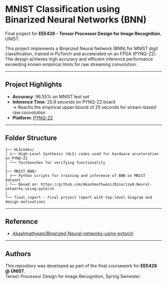 # MNIST Classification using Binarized Neural Networks (BNN)

Final project for **EEE426 - Tensor Processor Design for Image Recognition**, UNIST.

This project implements a Binarized Neural Network (BNN) for MNIST digit classification, trained in PyTorch and accelerated on an FPGA (PYNQ-Z2). The design achieves high accuracy and efficient inference performance exceeding known empirical limits for raw streaming convolution.

---

## Project Highlights

- **Accuracy**: 96.55% on MNIST test set  
- **Inference Time**: 25.9 seconds on PYNQ-Z2 board  
  → Reachs the empirical upper bound of 25 seconds for stream-based raw convolution  
- **Platform**: [PYNQ-Z2](http://www.pynq.io/board.html)

---

## Folder Structure
```
├── HLScodes/
│ ├── High-Level Synthesis (HLS) codes used for hardware acceleration on PYNQ-Z2
│ └── Testbenches for verifying functionality
│
├── MNIST_BNN/
│ ├── Python scripts for training and inference of BNN on MNIST dataset
│ └── Based on: https://github.com/Akashmathwani/Binarized-Neural-networks-using-pytorch
│
└── final_report - Final project report with top-level diagram and design motivations
```
---

## Reference

- [Akashmathwani/Binarized-Neural-networks-using-pytorch](https://github.com/Akashmathwani/Binarized-Neural-networks-using-pytorch)

---

## Authors

This repository was developed as part of the final coursework for **EEE426 @ UNIST**.  
Tensor Processor Design for Image Recognition, Spring Semester.
